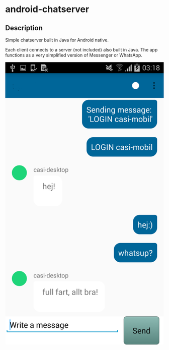 # android-chatserver

## Description
Simple chatserver built in Java for Android native.

Each client connects to a server (not included) also built in Java. The app functions as a very simplified version of Messenger or WhatsApp.

![Example](exampleui.png)
